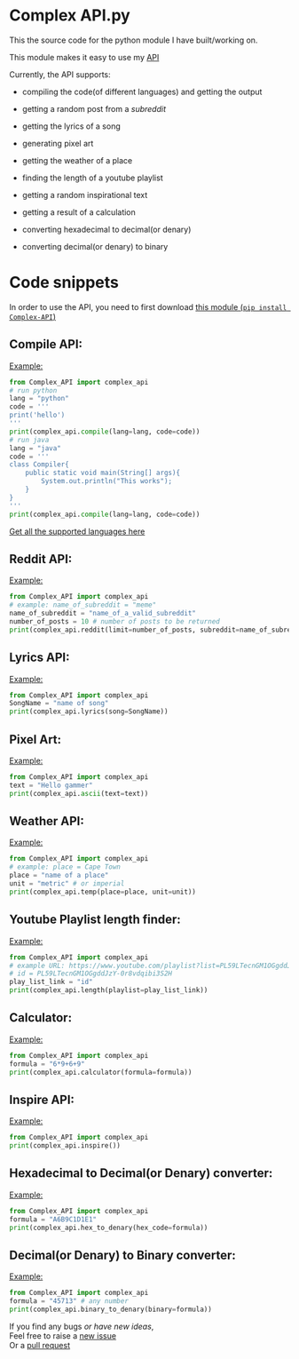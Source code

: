 # Complex API.py
This the source code for the python module I have built/working on.

This module makes it easy to use my <a href="https://github.com/JagTheFriend/APICode"> API </a>

Currently, the API supports:
  + compiling the code(of different languages) and getting the output
  + getting a random post from a _subreddit_
  + getting the lyrics of a song
  
  + generating pixel art
  + getting the weather of a place
  + finding the length of a youtube playlist

  + getting a random inspirational text
  + getting a result of a calculation
  + converting hexadecimal to decimal(or denary)
  + converting decimal(or denary) to binary


# Code snippets
In order to use the API, 
you need to first download <a href="https://pypi.org/project/Complex-API/">this module (`pip install Complex-API`)</a>

## Compile API:
<a href="https://complicated-api.herokuapp.com/compile=python_print('This works')">
  Example:
</a>

```py
from Complex_API import complex_api
# run python
lang = "python"
code = '''
print('hello')
'''
print(complex_api.compile(lang=lang, code=code))
# run java
lang = "java"
code = '''
class Compiler{
    public static void main(String[] args){
        System.out.println("This works");
    }
}
'''
print(complex_api.compile(lang=lang, code=code))
```

<a href="https://complicated-api.herokuapp.com/compile=support_support">
  Get all the supported languages here
</a>

## Reddit API:
<a href="https://complicated-api.herokuapp.com/reddit=meme+10">
  Example:
</a>

```py
from Complex_API import complex_api
# example: name_of_subreddit = "meme"
name_of_subreddit = "name_of_a_valid_subreddit" 
number_of_posts = 10 # number of posts to be returned
print(complex_api.reddit(limit=number_of_posts, subreddit=name_of_subreddit))
```

## Lyrics API:
<a href="https://complicated-api.herokuapp.com/lyrics+falling">
  Example: 
</a>

```py
from Complex_API import complex_api
SongName = "name of song"
print(complex_api.lyrics(song=SongName))
```

## Pixel Art:
<a href="https://complicated-api.herokuapp.com/ascii_hello">
  Example:
</a>

```py
from Complex_API import complex_api
text = "Hello gammer"
print(complex_api.ascii(text=text))
```

## Weather API:
<a href="https://complicated-api.herokuapp.com/temp=Cape Town+metric">
  Example:
</a>

```py
from Complex_API import complex_api
# example: place = Cape Town
place = "name of a place"
unit = "metric" # or imperial
print(complex_api.temp(place=place, unit=unit))
```

## Youtube Playlist length finder:
<a href="https://complicated-api.herokuapp.com/length+PL59LTecnGM1OGgddJzY-0r8vdqibi3S2H">
  Example: 
</a>

```py
from Complex_API import complex_api
# example URL: https://www.youtube.com/playlist?list=PL59LTecnGM1OGgddJzY-0r8vdqibi3S2H
# id = PL59LTecnGM1OGgddJzY-0r8vdqibi3S2H
play_list_link = "id"
print(complex_api.length(playlist=play_list_link))
```

## Calculator:
<a href="https://complicated-api.herokuapp.com/cal_6*9+6+9">
  Example: 
</a>

```py
from Complex_API import complex_api
formula = "6*9+6+9" 
print(complex_api.calculator(formula=formula))
```

## Inspire API:
<a href="https://complicated-api.herokuapp.com/inspire">
  Example: 
</a>

```py
from Complex_API import complex_api
print(complex_api.inspire())
```

## Hexadecimal to Decimal(or Denary) converter:
<a href="https://complicated-api.herokuapp.com/hex+ABCDEF">
  Example: 
</a>

```py
from Complex_API import complex_api
formula = "A6B9C1D1E1" 
print(complex_api.hex_to_denary(hex_code=formula))
```

## Decimal(or Denary) to Binary converter:
<a href="https://complicated-api.herokuapp.com/binary=4969">
  Example: 
</a>

```py
from Complex_API import complex_api
formula = "45713" # any number 
print(complex_api.binary_to_denary(binary=formula))
```

If you find any bugs _or have new ideas_, <br> 
Feel free to raise a 
  <a href="https://github.com/JagTheFriend/Complex-API/issues"> 
    new issue 
  </a> <br>
Or a
  <a href="https://github.com/JagTheFriend/Complex-API/pulls">
    pull request
  </a>
